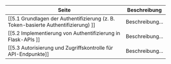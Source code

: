 | Seite | Beschreibung |
| ----------- | ----------- |
| [[5.1 Grundlagen der Authentifizierung (z. B. Token-basierte Authentifizierung) ]] | Beschreibung... |
| [[5.2 Implementierung von Authentifizierung in Flask-APIs ]] | Beschreibung... |
| [[5.3 Autorisierung und Zugriffskontrolle für API-Endpunkte]] | Beschreibung... |
